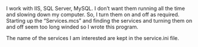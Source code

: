 I work with IIS, SQL Server, MySQL. I don’t want them running all the time and slowing down my computer. So, I turn them on and off as required. Starting up the “Services.mcs” and finding the services and turning them on and off seem too long winded so I wrote this program. 

The name of the services I am interested are kept in the service.ini file.
